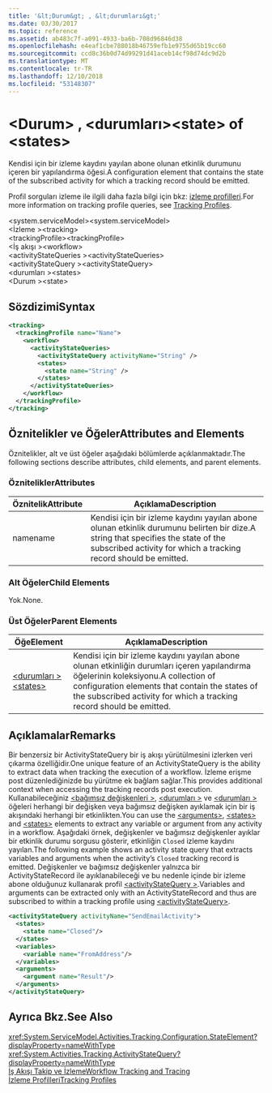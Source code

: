 ```yaml
---
title: '&lt;Durum&gt; , &lt;durumları&gt;'
ms.date: 03/30/2017
ms.topic: reference
ms.assetid: ab483c7f-a091-4933-ba6b-708d96846d38
ms.openlocfilehash: e4eaf1cbe788018b46759efb1e9755d65b19cc60
ms.sourcegitcommit: ccd8c36b0d74d99291d41aceb14cf98d74dc9d2b
ms.translationtype: MT
ms.contentlocale: tr-TR
ms.lasthandoff: 12/10/2018
ms.locfileid: "53148307"
---
```

# <a name="ltstategt-of-ltstatesgt"></a><span data-ttu-id="6ffd1-102">&lt;Durum&gt; , &lt;durumları&gt;</span><span class="sxs-lookup"><span data-stu-id="6ffd1-102">&lt;state&gt; of &lt;states&gt;</span></span>
<span data-ttu-id="6ffd1-103">Kendisi için bir izleme kaydını yayılan abone olunan etkinlik durumunu içeren bir yapılandırma öğesi.</span><span class="sxs-lookup"><span data-stu-id="6ffd1-103">A configuration element that contains the state of the subscribed activity for which a tracking record should be emitted.</span></span>  
  
 <span data-ttu-id="6ffd1-104">Profil sorguları izleme ile ilgili daha fazla bilgi için bkz: [izleme profilleri](../../../../../docs/framework/windows-workflow-foundation/tracking-profiles.md).</span><span class="sxs-lookup"><span data-stu-id="6ffd1-104">For more information on tracking profile queries, see [Tracking Profiles](../../../../../docs/framework/windows-workflow-foundation/tracking-profiles.md).</span></span>  
  
<span data-ttu-id="6ffd1-105">\<system.serviceModel></span><span class="sxs-lookup"><span data-stu-id="6ffd1-105">\<system.serviceModel></span></span>  
<span data-ttu-id="6ffd1-106">\<İzleme ></span><span class="sxs-lookup"><span data-stu-id="6ffd1-106">\<tracking></span></span>  
<span data-ttu-id="6ffd1-107">\<trackingProfile></span><span class="sxs-lookup"><span data-stu-id="6ffd1-107">\<trackingProfile></span></span>  
<span data-ttu-id="6ffd1-108">\<İş akışı ></span><span class="sxs-lookup"><span data-stu-id="6ffd1-108">\<workflow></span></span>  
<span data-ttu-id="6ffd1-109">\<activityStateQueries ></span><span class="sxs-lookup"><span data-stu-id="6ffd1-109">\<activityStateQueries></span></span>  
<span data-ttu-id="6ffd1-110">\<activityStateQuery ></span><span class="sxs-lookup"><span data-stu-id="6ffd1-110">\<activityStateQuery></span></span>  
<span data-ttu-id="6ffd1-111">\<durumları ></span><span class="sxs-lookup"><span data-stu-id="6ffd1-111">\<states></span></span>  
<span data-ttu-id="6ffd1-112">\<Durum ></span><span class="sxs-lookup"><span data-stu-id="6ffd1-112">\<state></span></span>  
  
## <a name="syntax"></a><span data-ttu-id="6ffd1-113">Sözdizimi</span><span class="sxs-lookup"><span data-stu-id="6ffd1-113">Syntax</span></span>  
  
```xml  
<tracking>
  <trackingProfile name="Name">
    <workflow>
      <activityStateQueries>
        <activityStateQuery activityName="String" />
        <states>
          <state name="String" />
        </states>
      </activityStateQueries>
    </workflow>
  </trackingProfile>
</tracking>  
```  
  
## <a name="attributes-and-elements"></a><span data-ttu-id="6ffd1-114">Öznitelikler ve Öğeler</span><span class="sxs-lookup"><span data-stu-id="6ffd1-114">Attributes and Elements</span></span>  
 <span data-ttu-id="6ffd1-115">Öznitelikler, alt ve üst öğeler aşağıdaki bölümlerde açıklanmaktadır.</span><span class="sxs-lookup"><span data-stu-id="6ffd1-115">The following sections describe attributes, child elements, and parent elements.</span></span>  
  
### <a name="attributes"></a><span data-ttu-id="6ffd1-116">Öznitelikler</span><span class="sxs-lookup"><span data-stu-id="6ffd1-116">Attributes</span></span>  
  
|<span data-ttu-id="6ffd1-117">Öznitelik</span><span class="sxs-lookup"><span data-stu-id="6ffd1-117">Attribute</span></span>|<span data-ttu-id="6ffd1-118">Açıklama</span><span class="sxs-lookup"><span data-stu-id="6ffd1-118">Description</span></span>|  
|---------------|-----------------|  
|<span data-ttu-id="6ffd1-119">name</span><span class="sxs-lookup"><span data-stu-id="6ffd1-119">name</span></span>|<span data-ttu-id="6ffd1-120">Kendisi için bir izleme kaydını yayılan abone olunan etkinlik durumunu belirten bir dize.</span><span class="sxs-lookup"><span data-stu-id="6ffd1-120">A string that specifies the state of the subscribed activity for which a tracking record should be emitted.</span></span>|  
  
### <a name="child-elements"></a><span data-ttu-id="6ffd1-121">Alt Öğeler</span><span class="sxs-lookup"><span data-stu-id="6ffd1-121">Child Elements</span></span>  
 <span data-ttu-id="6ffd1-122">Yok.</span><span class="sxs-lookup"><span data-stu-id="6ffd1-122">None.</span></span>  
  
### <a name="parent-elements"></a><span data-ttu-id="6ffd1-123">Üst Öğeler</span><span class="sxs-lookup"><span data-stu-id="6ffd1-123">Parent Elements</span></span>  
  
|<span data-ttu-id="6ffd1-124">Öğe</span><span class="sxs-lookup"><span data-stu-id="6ffd1-124">Element</span></span>|<span data-ttu-id="6ffd1-125">Açıklama</span><span class="sxs-lookup"><span data-stu-id="6ffd1-125">Description</span></span>|  
|-------------|-----------------|  
|[<span data-ttu-id="6ffd1-126">\<durumları ></span><span class="sxs-lookup"><span data-stu-id="6ffd1-126">\<states></span></span>](../../../../../docs/framework/configure-apps/file-schema/windows-workflow-foundation/states-of-activitystatequery.md)|<span data-ttu-id="6ffd1-127">Kendisi için bir izleme kaydını yayılan abone olunan etkinliğin durumları içeren yapılandırma öğelerinin koleksiyonu.</span><span class="sxs-lookup"><span data-stu-id="6ffd1-127">A collection of configuration elements that contain the states of the subscribed activity for which a tracking record should be emitted.</span></span>|  
  
## <a name="remarks"></a><span data-ttu-id="6ffd1-128">Açıklamalar</span><span class="sxs-lookup"><span data-stu-id="6ffd1-128">Remarks</span></span>  
 <span data-ttu-id="6ffd1-129">Bir benzersiz bir ActivityStateQuery bir iş akışı yürütülmesini izlerken veri çıkarma özelliğidir.</span><span class="sxs-lookup"><span data-stu-id="6ffd1-129">One unique feature of an ActivityStateQuery is the ability to extract data when tracking the execution of a workflow.</span></span> <span data-ttu-id="6ffd1-130">İzleme erişme post düzenlediğinizde bu yürütme ek bağlam sağlar.</span><span class="sxs-lookup"><span data-stu-id="6ffd1-130">This provides additional context when accessing the tracking records post execution.</span></span> <span data-ttu-id="6ffd1-131">Kullanabileceğiniz [ \<bağımsız değişkenleri >](../../../../../docs/framework/configure-apps/file-schema/windows-workflow-foundation/arguments.md), [ \<durumları >](../../../../../docs/framework/configure-apps/file-schema/windows-workflow-foundation/states.md) ve [ \<durumları >](../../../../../docs/framework/configure-apps/file-schema/windows-workflow-foundation/states.md) öğeleri herhangi bir değişken veya bağımsız değişken ayıklamak için bir iş akışındaki herhangi bir etkinlikten.</span><span class="sxs-lookup"><span data-stu-id="6ffd1-131">You can use the [\<arguments>](../../../../../docs/framework/configure-apps/file-schema/windows-workflow-foundation/arguments.md), [\<states>](../../../../../docs/framework/configure-apps/file-schema/windows-workflow-foundation/states.md) and [\<states>](../../../../../docs/framework/configure-apps/file-schema/windows-workflow-foundation/states.md) elements to extract any variable or argument from any activity in a workflow.</span></span> <span data-ttu-id="6ffd1-132">Aşağıdaki örnek, değişkenler ve bağımsız değişkenler ayıklar bir etkinlik durumu sorgusu gösterir, etkinliğin `Closed` izleme kaydını yayılan.</span><span class="sxs-lookup"><span data-stu-id="6ffd1-132">The following example shows an activity state query that extracts variables and arguments when the activity’s `Closed` tracking record is emitted.</span></span> <span data-ttu-id="6ffd1-133">Değişkenler ve bağımsız değişkenler yalnızca bir ActivityStateRecord ile ayıklanabileceği ve bu nedenle içinde bir izleme abone olduğunuz kullanarak profil [ \<activityStateQuery >](../../../../../docs/framework/configure-apps/file-schema/windows-workflow-foundation/activitystatequery.md).</span><span class="sxs-lookup"><span data-stu-id="6ffd1-133">Variables and arguments can be extracted only with an ActivityStateRecord and thus are subscribed to within a tracking profile using [\<activityStateQuery>](../../../../../docs/framework/configure-apps/file-schema/windows-workflow-foundation/activitystatequery.md).</span></span>  
  
```xml  
<activityStateQuery activityName="SendEmailActivity">  
  <states>  
    <state name="Closed"/>  
  </states>  
  <variables>  
    <variable name="FromAddress"/>  
  </variables>  
  <arguments>  
    <argument name="Result"/>  
  </arguments>  
</activityStateQuery>  
```  
  
## <a name="see-also"></a><span data-ttu-id="6ffd1-134">Ayrıca Bkz.</span><span class="sxs-lookup"><span data-stu-id="6ffd1-134">See Also</span></span>  
 <xref:System.ServiceModel.Activities.Tracking.Configuration.StateElement?displayProperty=nameWithType>       
 <xref:System.Activities.Tracking.ActivityStateQuery?displayProperty=nameWithType>       
 [<span data-ttu-id="6ffd1-135">İş Akışı Takip ve İzleme</span><span class="sxs-lookup"><span data-stu-id="6ffd1-135">Workflow Tracking and Tracing</span></span>](../../../../../docs/framework/windows-workflow-foundation/workflow-tracking-and-tracing.md)  
 [<span data-ttu-id="6ffd1-136">İzleme Profilleri</span><span class="sxs-lookup"><span data-stu-id="6ffd1-136">Tracking Profiles</span></span>](../../../../../docs/framework/windows-workflow-foundation/tracking-profiles.md)
